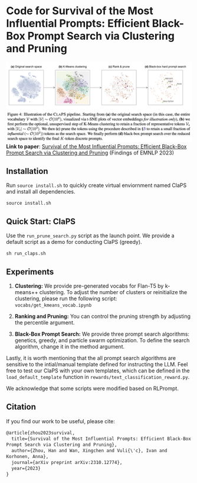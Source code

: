# Code for Survival of the Most Influential Prompts: Efficient Black-Box Prompt Search via Clustering and Pruning

![claps](figs/claps.png)
**Link to paper**:
[Survival of the Most Influential Prompts: Efficient Black-Box Prompt Search via Clustering and Pruning](https://arxiv.org/abs/2310.12774) (Findings of EMNLP 2023)

## Installation

Run `source install.sh` to quickly create virtual enviornment named ClaPS and install all dependencies.
```
source install.sh
```

## Quick Start: ClaPS

Use the ```run_prune_search.py``` script as the launch point. We provide a default script as a demo for conducting ClaPS (greedy).

```
sh run_claps.sh
```

## Experiments

1. **Clustering:** We provide pre-generated vocabs for Flan-T5 by k-means++ clustering. To adjust the number of clusters or reinitialize the clustering, please run the following script: ```vocabs/get_kmeans_vocab.ipynb```

2. **Ranking and Pruning:** You can control the pruning strength by adjusting the percentile argument. 

3. **Black-Box Prompt Search:** We provide three prompt search algorithms: genetics, greedy, and particle swarm optimization. To define the search algorithm, change it in the method argument.

Lastly, it is worth mentioning that the all prompt search algorithms are sensitive to the intial/manual template defined for instructing the LLM. Feel free to test our ClaPS with your own templates, which can be defined in the ```load_default_template``` function in ```rewards/text_classification_reward.py```.

We acknowledge that some scripts were modified based on RLPrompt.

## Citation

If you find our work to be useful, please cite:

```
@article{zhou2023survival,
  title={Survival of the Most Influential Prompts: Efficient Black-Box Prompt Search via Clustering and Pruning},
  author={Zhou, Han and Wan, Xingchen and Vuli{\'c}, Ivan and Korhonen, Anna},
  journal={arXiv preprint arXiv:2310.12774},
  year={2023}
}
```
